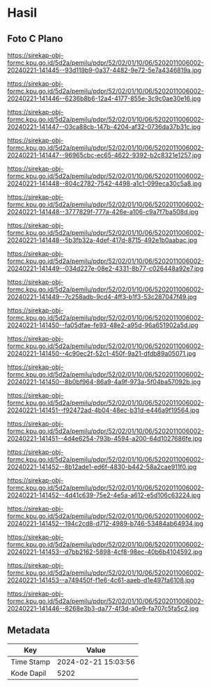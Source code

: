 # Hasil

## Foto C Plano

https://sirekap-obj-formc.kpu.go.id/5d2a/pemilu/pdpr/52/02/01/10/06/5202011006002-20240221-141445--93d119b9-0a37-4482-9e72-5e7a4346819a.jpg

https://sirekap-obj-formc.kpu.go.id/5d2a/pemilu/pdpr/52/02/01/10/06/5202011006002-20240221-141446--6236b8b6-12a4-4177-855e-3c9c0ae30e16.jpg

https://sirekap-obj-formc.kpu.go.id/5d2a/pemilu/pdpr/52/02/01/10/06/5202011006002-20240221-141447--03ca88cb-147b-4204-af32-0736da37b31c.jpg

https://sirekap-obj-formc.kpu.go.id/5d2a/pemilu/pdpr/52/02/01/10/06/5202011006002-20240221-141447--96965cbc-ec65-4622-9392-b2c8321e1257.jpg

https://sirekap-obj-formc.kpu.go.id/5d2a/pemilu/pdpr/52/02/01/10/06/5202011006002-20240221-141448--804c2782-7542-4498-a1c1-099eca30c5a8.jpg

https://sirekap-obj-formc.kpu.go.id/5d2a/pemilu/pdpr/52/02/01/10/06/5202011006002-20240221-141448--3777829f-777a-426e-a106-c9a7f7ba508d.jpg

https://sirekap-obj-formc.kpu.go.id/5d2a/pemilu/pdpr/52/02/01/10/06/5202011006002-20240221-141448--5b3fb32a-4def-417d-8715-492e1b0aabac.jpg

https://sirekap-obj-formc.kpu.go.id/5d2a/pemilu/pdpr/52/02/01/10/06/5202011006002-20240221-141449--034d227e-08e2-4331-8b77-c026448a92e7.jpg

https://sirekap-obj-formc.kpu.go.id/5d2a/pemilu/pdpr/52/02/01/10/06/5202011006002-20240221-141449--7c258adb-9cd4-4ff3-b1f3-53c287047f49.jpg

https://sirekap-obj-formc.kpu.go.id/5d2a/pemilu/pdpr/52/02/01/10/06/5202011006002-20240221-141450--fa05dfae-fe93-48e2-a95d-96a651902a5d.jpg

https://sirekap-obj-formc.kpu.go.id/5d2a/pemilu/pdpr/52/02/01/10/06/5202011006002-20240221-141450--4c90ec2f-52c1-450f-9a21-dfdb89a05071.jpg

https://sirekap-obj-formc.kpu.go.id/5d2a/pemilu/pdpr/52/02/01/10/06/5202011006002-20240221-141450--8b0bf964-86a9-4a9f-973a-5f04ba57092b.jpg

https://sirekap-obj-formc.kpu.go.id/5d2a/pemilu/pdpr/52/02/01/10/06/5202011006002-20240221-141451--f92472ad-4b04-48ec-b31d-e446a9f19564.jpg

https://sirekap-obj-formc.kpu.go.id/5d2a/pemilu/pdpr/52/02/01/10/06/5202011006002-20240221-141451--4d4e6254-793b-4594-a200-64d1027686fe.jpg

https://sirekap-obj-formc.kpu.go.id/5d2a/pemilu/pdpr/52/02/01/10/06/5202011006002-20240221-141452--8b12ade1-ed6f-4830-b442-58a2cae911f0.jpg

https://sirekap-obj-formc.kpu.go.id/5d2a/pemilu/pdpr/52/02/01/10/06/5202011006002-20240221-141452--4d41c639-75e2-4e5a-a612-e5d106c63224.jpg

https://sirekap-obj-formc.kpu.go.id/5d2a/pemilu/pdpr/52/02/01/10/06/5202011006002-20240221-141452--194c2cd8-d712-4989-b746-53484ab64934.jpg

https://sirekap-obj-formc.kpu.go.id/5d2a/pemilu/pdpr/52/02/01/10/06/5202011006002-20240221-141453--d7bb2162-5898-4cf8-98ec-40b6b4104592.jpg

https://sirekap-obj-formc.kpu.go.id/5d2a/pemilu/pdpr/52/02/01/10/06/5202011006002-20240221-141453--a749450f-f1e6-4c61-aaeb-d1e497fa6108.jpg

https://sirekap-obj-formc.kpu.go.id/5d2a/pemilu/pdpr/52/02/01/10/06/5202011006002-20240221-141446--8268e3b3-da77-4f3d-a0e9-fa707c5fa5c2.jpg


## Metadata

| Key        | Value               |
| ---------- | ------------------- |
| Time Stamp | 2024-02-21 15:03:56 |
| Kode Dapil | 5202                |



